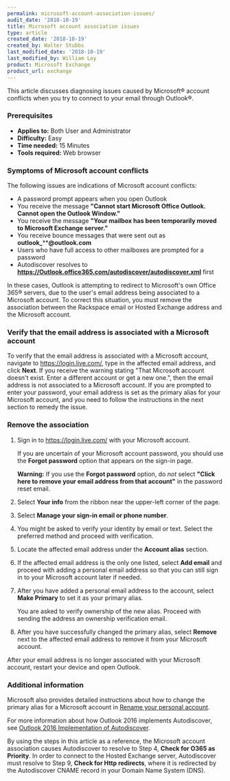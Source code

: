 ```yaml
---
permalink: microsoft-account-association-issues/
audit_date: '2018-10-19'
title: Microsoft account association issues
type: article
created_date: '2018-10-19'
created_by: Walter Stubbs
last_modified_date: '2018-10-19'
last_modified_by: William Loy
product: Microsoft Exchange
product_url: exchange
---
```


This article discusses diagnosing issues caused by Microsoft&reg; account conflicts when you try to connect to your email through Outlook&reg;.


### Prerequisites

- **Applies to:** Both User and Administrator
- **Difficulty:** Easy
- **Time needed:** 15 Minutes
- **Tools required:** Web browser

### Symptoms of Microsoft account conflicts

The following issues are indications of Microsoft account conflicts:

- A password prompt appears when you open Outlook
- You receive the message **"Cannot start Microsoft Office Outlook. Cannot open the Outlook Window."**
- You receive the message **"Your mailbox has been temporarily moved to Microsoft Exchange server."**
- You receive bounce messages that were sent out as **outlook_******@outlook.com**
- Users who have full access to other mailboxes are prompted for a password
- Autodiscover resolves to **https://Outlook.office365.com/autodiscover/autodiscover.xml** first

In these cases, Outlook is attempting to redirect to Microsoft's own Office 365&reg; servers, due to the user's email address being associated to a Microsoft account. To correct this situation, you must remove the association between the Rackspace email or Hosted Exchange address and the Microsoft account.

### Verify that the email address is associated with a Microsoft account

To verify that the email address is associated with a Microsoft account, navigate to <https://login.live.com/>, type in the affected email address, and click **Next**. If you receive the warning stating "That Microsoft account doesn't exist. Enter a different account or get a new one.", then the email address is not associated to a Microsoft account. If you are prompted to enter your password, your email address is set as the primary alias for your Microsoft account, and you need to follow the instructions in the next section to remedy the issue.

### Remove the association

1. Sign in to <https://login.live.com/> with your Microsoft account.

   If you are uncertain of your Microsoft account password, you should use the **Forgot password** option that appears on the sign-in page.

   **Warning:** If you use the **Forgot password** option, do *not* select **"Click here to remove your email address from that account"** in the password reset email.

2. Select **Your info** from the ribbon near the upper-left corner of the page.

3. Select **Manage your sign-in email or phone number**.

4. You might be asked to verify your identity by email or text. Select the preferred method and proceed with verification.

5. Locate the affected email address under the **Account alias** section.

6. If the affected email address is the only one listed, select **Add email** and proceed with adding a personal email address so that you can still sign in to your Microsoft account later if needed.

7. After you have added a personal email address to the account, select **Make Primary** to set it as your primary alias.

   You are asked to verify ownership of the new alias. Proceed with sending the address an ownership verification email.

8. After you have successfully changed the primary alias, select **Remove** next to the affected email address to remove it from your Microsoft account.

After your email address is no longer associated with your Microsoft account, restart your device and open Outlook.

### Additional information

Microsoft also provides detailed instructions about how to change the primary alias for a Microsoft account in [Rename your personal account](https://support.microsoft.com/en-us/help/11545/microsoft-account-rename-your-personal-account).

For more information about how Outlook 2016 implements Autodiscover, see [Outlook 2016 Implementation of Autodiscover](https://support.microsoft.com/en-us/help/3211279/outlook-2016-implementation-of-autodiscover).

By using the steps in this article as a reference, the Microsoft account association causes Autodiscover to resolve to Step 4, **Check for O365 as Priority**. In order to connect to the Hosted Exchange server, Autodiscover must resolve to Step 9, **Check for Http redirects**, where it is redirected by the Autodiscover CNAME record in your Domain Name System (DNS).
